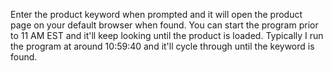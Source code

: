Enter the product keyword when prompted and it will open the product page on your default browser when found. You can start the program prior to 11 AM EST and it'll keep looking until the product is loaded. Typically I run the program at around 10:59:40 and it'll cycle through until the keyword is found.
